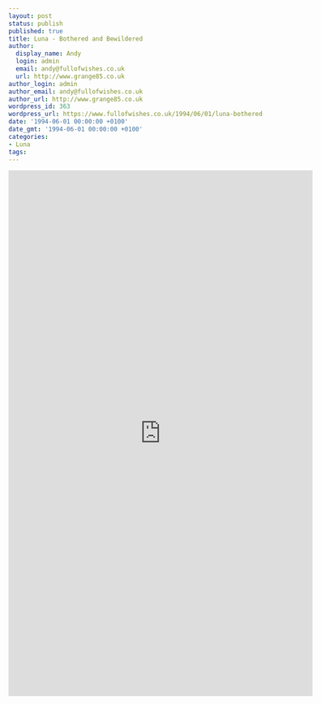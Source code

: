 ```yaml
---
layout: post
status: publish
published: true
title: Luna - Bothered and Bewildered
author:
  display_name: Andy
  login: admin
  email: andy@fullofwishes.co.uk
  url: http://www.grange85.co.uk
author_login: admin
author_email: andy@fullofwishes.co.uk
author_url: http://www.grange85.co.uk
wordpress_id: 363
wordpress_url: https://www.fullofwishes.co.uk/1994/06/01/luna-bothered-and-bewildered/
date: '1994-06-01 00:00:00 +0100'
date_gmt: '1994-06-01 00:00:00 +0100'
categories:
- Luna
tags: 
---
```


<iframe style="border: 0; width: 600px; height: 1036px;" src="https://bandcamp.com/EmbeddedPlayer/album=3176996809/size=large/bgcol=ffffff/linkcol=0687f5/transparent=true/tracklist=true/tracks=3279616322,1536313367,899565982,2557580431,4008027720,4254849229,4105846376,3678720999,982839533,2762061438,2834159687,1523548407,707418099,426631834,3541905716/esig=bceca392cc0858223db0bd3243dae285/" seamless><a href="http://aheadfullofwishes.bandcamp.com/album/on-fire-30?campaign=listening-party">On Fire | 30 by A Head Full of Wishes</a></iframe>